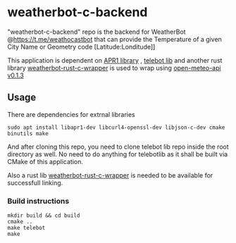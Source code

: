 # weatherbot-c-backend
"weatherbot-c-backend" repo is the backend for WeatherBot @https://t.me/weathocastbot that can provide the Temperature of a given City Name or Geometry code [Latitude:Londitude]]

This application is dependent on [APR1 library](https://apr.apache.org) , [telebot lib](https://github.com/smartnode/telebot) and another rust library [weatherbot-rust-c-wrapper](https://github.com/AhmedNGaber/weatherbot-rust-c-wrapper) is used to wrap using  [open-meteo-api v0.1.3]([http://example.com](https://crates.io/crates/open-meteo-api/0.1.3)) 

## Usage
There are dependencies for extrnal libraries
```
sudo apt install libapr1-dev libcurl4-openssl-dev libjson-c-dev cmake binutils make
```

And after cloning this repo, you need to clone telebot lib repo inside the root directory as well.
No need to do anything for telebotlib as it shall be built via CMake of this application.

Also a rust lib [weatherbot-rust-c-wrapper](https://github.com/AhmedNGaber/weatherbot-rust-c-wrapper)  is needed to be available for successfull linking.


### Build instructions
```
mkdir build && cd build
cmake ..
make telebot
make
```
